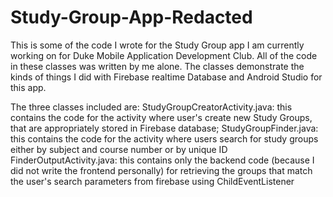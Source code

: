 # Study-Group-App-Redacted
This is some of the code I wrote for the Study Group app I am currently working on for Duke Mobile Application Development Club.
All of the code in these classes was written by me alone.
The classes demonstrate the kinds of things I did with Firebase realtime Database and Android Studio for this app.

The three classes included are:
  StudyGroupCreatorActivity.java: this contains the code for the activity where user's create new Study Groups, that are appropriately                                       stored in Firebase database;
  StudyGroupFinder.java: this contains the code for the activity where users search for study groups either by subject and course number                            or by unique ID
  FinderOutputActivity.java: this contains only the backend code (because I did not write the frontend personally) for retrieving the                                  groups that match the user's search parameters from firebase using ChildEventListener 
